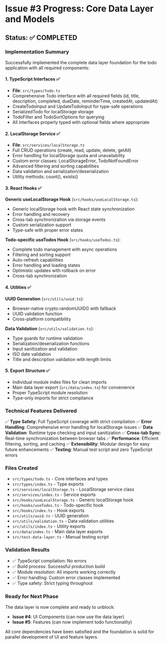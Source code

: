 # Issue #3 Progress: Core Data Layer and Models

## Status: ✅ COMPLETED

### Implementation Summary

Successfully implemented the complete data layer foundation for the todo application with all required components:

#### 1. TypeScript Interfaces ✅
- **File**: `src/types/todo.ts`
- Comprehensive Todo interface with all required fields (id, title, description, completed, dueDate, reminderTime, createdAt, updatedAt)
- CreateTodoInput and UpdateTodoInput for type-safe operations
- SerializedTodo for localStorage storage
- TodoFilter and TodoSortOptions for querying
- All interfaces properly typed with optional fields where appropriate

#### 2. LocalStorage Service ✅
- **File**: `src/services/localStorage.ts`
- Full CRUD operations (create, read, update, delete, getAll)
- Error handling for localStorage quota and unavailability
- Custom error classes: LocalStorageError, TodoNotFoundError
- Advanced filtering and sorting capabilities
- Data validation and serialization/deserialization
- Utility methods: count(), exists()

#### 3. React Hooks ✅

**Generic useLocalStorage Hook** (`src/hooks/useLocalStorage.ts`):
- Generic localStorage hook with React state synchronization
- Error handling and recovery
- Cross-tab synchronization via storage events
- Custom serialization support
- Type-safe with proper error states

**Todo-specific useTodos Hook** (`src/hooks/useTodos.ts`):
- Complete todo management with async operations
- Filtering and sorting support
- Auto-refresh capabilities
- Error handling and loading states
- Optimistic updates with rollback on error
- Cross-tab synchronization

#### 4. Utilities ✅

**UUID Generation** (`src/utils/uuid.ts`):
- Browser-native crypto.randomUUID() with fallback
- UUID validation function
- Cross-platform compatibility

**Data Validation** (`src/utils/validation.ts`):
- Type guards for runtime validation
- Serialization/deserialization functions
- Input sanitization and validation
- ISO date validation
- Title and description validation with length limits

#### 5. Export Structure ✅
- Individual module index files for clean imports
- Main data layer export (`src/data/index.ts`) for convenience
- Proper TypeScript module resolution
- Type-only imports for strict compliance

### Technical Features Delivered

✅ **Type Safety**: Full TypeScript coverage with strict compilation
✅ **Error Handling**: Comprehensive error handling for localStorage issues
✅ **Data Validation**: Runtime type checking and input sanitization
✅ **Cross-tab Sync**: Real-time synchronization between browser tabs
✅ **Performance**: Efficient filtering, sorting, and caching
✅ **Extensibility**: Modular design for easy future enhancements
✅ **Testing**: Manual test script and zero TypeScript errors

### Files Created

- `src/types/todo.ts` - Core interfaces and types
- `src/types/index.ts` - Type exports
- `src/services/localStorage.ts` - LocalStorage service class
- `src/services/index.ts` - Service exports
- `src/hooks/useLocalStorage.ts` - Generic localStorage hook
- `src/hooks/useTodos.ts` - Todo-specific hook
- `src/hooks/index.ts` - Hook exports
- `src/utils/uuid.ts` - UUID generation
- `src/utils/validation.ts` - Data validation utilities
- `src/utils/index.ts` - Utility exports
- `src/data/index.ts` - Main data layer exports
- `src/test-data-layer.ts` - Manual testing script

### Validation Results

- ✅ TypeScript compilation: No errors
- ✅ Build process: Successful production build
- ✅ Module resolution: All imports working correctly
- ✅ Error handling: Custom error classes implemented
- ✅ Type safety: Strict typing throughout

### Ready for Next Phase

The data layer is now complete and ready to unblock:
- **Issue #4**: UI Components (can now use the data layer)
- **Issue #5**: Features (can now implement todo functionality)

All core dependencies have been satisfied and the foundation is solid for parallel development of UI and feature layers.